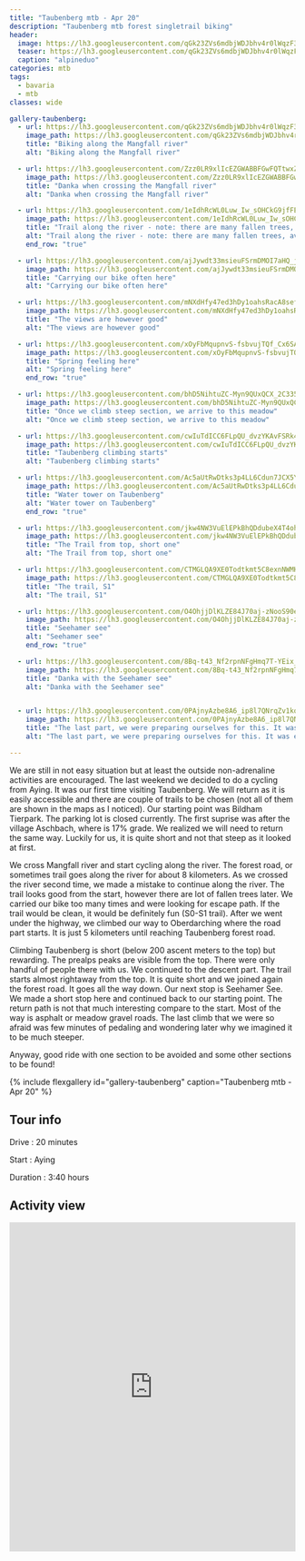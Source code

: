 ```yaml
---
title: "Taubenberg mtb - Apr 20"
description: "Taubenberg mtb forest singletrail biking"
header:
  image: https://lh3.googleusercontent.com/qGk23ZVs6mdbjWDJbhv4r0lWqzF33D3DbO2nvz6OKZQWd9uletGhAxXStUTk-QBkzwtwgEHcY_agpHVN6eH4tGZa-WjTaLd-IQNokrT4KrgqmVBpG0KrLvWfjQnFdOnBvozMjixlWmM3AZnxt0VsqP72AW-CtIYjBOqJ_P5xq3R4GWmj9xZDgpk50oHA2rVifHdxs5vBT8ayMCZJxzsrmK5HIwb7EBaPZvBYKdmqM__qReX1XAQ5G-Z3ZcxHWS8AC_NZDpq_-IW90cbTIxK1ml6X0ba5BX7jOTM7HeCPGxNLGSvGaDyJzLsqLkFQzC0QgcHPH38r8ZQCQ_emHC0eDT7qM_HZP4MZmRYTJdMlvVVZkQ-Pq0JrewQy7ZhAVMSapEO6LTI7lmltA9CHwvIteQHTiSUxz9GXmPn-lzgN0DWsEUGxwRBnuwB7YGjQmsbMK71zHcO2Tay9xbr7vQtZXdD8RnLFa5-qeqMDP2LINnhy2kEr2l0AdU3OxCTMSszo8M2hI4ags29E5zABKPunozX3EMntuX19wepL477MvZ_68uES4mRfVtyk_FHbqXqobX8d0A0R3-kF9ZMKh80yBPU_TUJAkqeRXDt-5507uoqMUp-vk9xQICnvBCWocrO2-x1dpOUZSQkelMZKpb4kD2Mddeo6KiSE1CSBN2_f6US2U8YKN5F5PzBIyJKO1Ws=w1756-h1316-no
  teaser: https://lh3.googleusercontent.com/qGk23ZVs6mdbjWDJbhv4r0lWqzF33D3DbO2nvz6OKZQWd9uletGhAxXStUTk-QBkzwtwgEHcY_agpHVN6eH4tGZa-WjTaLd-IQNokrT4KrgqmVBpG0KrLvWfjQnFdOnBvozMjixlWmM3AZnxt0VsqP72AW-CtIYjBOqJ_P5xq3R4GWmj9xZDgpk50oHA2rVifHdxs5vBT8ayMCZJxzsrmK5HIwb7EBaPZvBYKdmqM__qReX1XAQ5G-Z3ZcxHWS8AC_NZDpq_-IW90cbTIxK1ml6X0ba5BX7jOTM7HeCPGxNLGSvGaDyJzLsqLkFQzC0QgcHPH38r8ZQCQ_emHC0eDT7qM_HZP4MZmRYTJdMlvVVZkQ-Pq0JrewQy7ZhAVMSapEO6LTI7lmltA9CHwvIteQHTiSUxz9GXmPn-lzgN0DWsEUGxwRBnuwB7YGjQmsbMK71zHcO2Tay9xbr7vQtZXdD8RnLFa5-qeqMDP2LINnhy2kEr2l0AdU3OxCTMSszo8M2hI4ags29E5zABKPunozX3EMntuX19wepL477MvZ_68uES4mRfVtyk_FHbqXqobX8d0A0R3-kF9ZMKh80yBPU_TUJAkqeRXDt-5507uoqMUp-vk9xQICnvBCWocrO2-x1dpOUZSQkelMZKpb4kD2Mddeo6KiSE1CSBN2_f6US2U8YKN5F5PzBIyJKO1Ws=w800-h300-no
  caption: "alpineduo"
categories: mtb
tags:
  - bavaria
  - mtb
classes: wide

gallery-taubenberg:
  - url: https://lh3.googleusercontent.com/qGk23ZVs6mdbjWDJbhv4r0lWqzF33D3DbO2nvz6OKZQWd9uletGhAxXStUTk-QBkzwtwgEHcY_agpHVN6eH4tGZa-WjTaLd-IQNokrT4KrgqmVBpG0KrLvWfjQnFdOnBvozMjixlWmM3AZnxt0VsqP72AW-CtIYjBOqJ_P5xq3R4GWmj9xZDgpk50oHA2rVifHdxs5vBT8ayMCZJxzsrmK5HIwb7EBaPZvBYKdmqM__qReX1XAQ5G-Z3ZcxHWS8AC_NZDpq_-IW90cbTIxK1ml6X0ba5BX7jOTM7HeCPGxNLGSvGaDyJzLsqLkFQzC0QgcHPH38r8ZQCQ_emHC0eDT7qM_HZP4MZmRYTJdMlvVVZkQ-Pq0JrewQy7ZhAVMSapEO6LTI7lmltA9CHwvIteQHTiSUxz9GXmPn-lzgN0DWsEUGxwRBnuwB7YGjQmsbMK71zHcO2Tay9xbr7vQtZXdD8RnLFa5-qeqMDP2LINnhy2kEr2l0AdU3OxCTMSszo8M2hI4ags29E5zABKPunozX3EMntuX19wepL477MvZ_68uES4mRfVtyk_FHbqXqobX8d0A0R3-kF9ZMKh80yBPU_TUJAkqeRXDt-5507uoqMUp-vk9xQICnvBCWocrO2-x1dpOUZSQkelMZKpb4kD2Mddeo6KiSE1CSBN2_f6US2U8YKN5F5PzBIyJKO1Ws=w1756-h1316-no
    image_path: https://lh3.googleusercontent.com/qGk23ZVs6mdbjWDJbhv4r0lWqzF33D3DbO2nvz6OKZQWd9uletGhAxXStUTk-QBkzwtwgEHcY_agpHVN6eH4tGZa-WjTaLd-IQNokrT4KrgqmVBpG0KrLvWfjQnFdOnBvozMjixlWmM3AZnxt0VsqP72AW-CtIYjBOqJ_P5xq3R4GWmj9xZDgpk50oHA2rVifHdxs5vBT8ayMCZJxzsrmK5HIwb7EBaPZvBYKdmqM__qReX1XAQ5G-Z3ZcxHWS8AC_NZDpq_-IW90cbTIxK1ml6X0ba5BX7jOTM7HeCPGxNLGSvGaDyJzLsqLkFQzC0QgcHPH38r8ZQCQ_emHC0eDT7qM_HZP4MZmRYTJdMlvVVZkQ-Pq0JrewQy7ZhAVMSapEO6LTI7lmltA9CHwvIteQHTiSUxz9GXmPn-lzgN0DWsEUGxwRBnuwB7YGjQmsbMK71zHcO2Tay9xbr7vQtZXdD8RnLFa5-qeqMDP2LINnhy2kEr2l0AdU3OxCTMSszo8M2hI4ags29E5zABKPunozX3EMntuX19wepL477MvZ_68uES4mRfVtyk_FHbqXqobX8d0A0R3-kF9ZMKh80yBPU_TUJAkqeRXDt-5507uoqMUp-vk9xQICnvBCWocrO2-x1dpOUZSQkelMZKpb4kD2Mddeo6KiSE1CSBN2_f6US2U8YKN5F5PzBIyJKO1Ws=w400-h300-no
    title: "Biking along the Mangfall river"
    alt: "Biking along the Mangfall river"

  - url: https://lh3.googleusercontent.com/Zzz0LR9xlIcEZGWABBFGwFQTtwxZT6wwLNkmiybxLH5QdrXGXtivzWundQRlxS7yDknVZV1xn20XqcURlEDAFqV9sZmdatwueDsOxlftcKj95-LeZFtJu0VHo4CtbZs2ExvnmAH7PMVMF5KH7zze7uBxaLCjAqL1vD3iIEhOjW8lz9uJROyOn6jOvppVZCHELe67EuavbKY1Zel2vyP56oyj244pL2Zh2zpidCCwH5IDstPgeW--Q071fnR6yXsb0v3qaDS5z-ol8jVN-ZA04F30cn-R3I3T7XiHiDGYYVgyxJpA96PyGpCOctIwKcws3rEUeBmx6rKrUyMplKtpjiOc1X9TBmBjEU6zH0Ap36WXdhu914LFZ6qdVX5vKi80SahLgVmDlexP2hgcmpcEvJdw59Eb84mday7DohtOyZNMhmL2bOiUEP1RdGnFODcBSM7mSc2K3N4o03HDinlGaaLmmxi_lgi8-Ilaa4vDK4NnkgtrnPAberAwlpWedKPocB_dpm5YxTK1OdXmLjjkqJ1o9RAmmOsvssfnEYdaj8rCOT1hNShaQLgrcDAnKE_Mg71kN8hcH_btJpurwRcAa6MjXbts_rWMqDfB2oRyO51r6LLjWSsGWAzJvz0He5a1FWdm4k3XUzo32-BGG2UmjqJVgHavypAk0f51NwL1iBo4wDSy3_b_KLTqymoHFRm_Kq885Rokc6DrFm0cauotZKO9TAGjK5Atd_tuAgtNQivjZCHiCqB6OHFV=w988-h1316-no
    image_path: https://lh3.googleusercontent.com/Zzz0LR9xlIcEZGWABBFGwFQTtwxZT6wwLNkmiybxLH5QdrXGXtivzWundQRlxS7yDknVZV1xn20XqcURlEDAFqV9sZmdatwueDsOxlftcKj95-LeZFtJu0VHo4CtbZs2ExvnmAH7PMVMF5KH7zze7uBxaLCjAqL1vD3iIEhOjW8lz9uJROyOn6jOvppVZCHELe67EuavbKY1Zel2vyP56oyj244pL2Zh2zpidCCwH5IDstPgeW--Q071fnR6yXsb0v3qaDS5z-ol8jVN-ZA04F30cn-R3I3T7XiHiDGYYVgyxJpA96PyGpCOctIwKcws3rEUeBmx6rKrUyMplKtpjiOc1X9TBmBjEU6zH0Ap36WXdhu914LFZ6qdVX5vKi80SahLgVmDlexP2hgcmpcEvJdw59Eb84mday7DohtOyZNMhmL2bOiUEP1RdGnFODcBSM7mSc2K3N4o03HDinlGaaLmmxi_lgi8-Ilaa4vDK4NnkgtrnPAberAwlpWedKPocB_dpm5YxTK1OdXmLjjkqJ1o9RAmmOsvssfnEYdaj8rCOT1hNShaQLgrcDAnKE_Mg71kN8hcH_btJpurwRcAa6MjXbts_rWMqDfB2oRyO51r6LLjWSsGWAzJvz0He5a1FWdm4k3XUzo32-BGG2UmjqJVgHavypAk0f51NwL1iBo4wDSy3_b_KLTqymoHFRm_Kq885Rokc6DrFm0cauotZKO9TAGjK5Atd_tuAgtNQivjZCHiCqB6OHFV=w300-h400-no
    title: "Danka when crossing the Mangfall river"
    alt: "Danka when crossing the Mangfall river"

  - url: https://lh3.googleusercontent.com/1eIdhRcWL0Luw_Iw_sOHCkG9jfFEIPCj_4uvufWS2OS79LtHDBJH7ppFRwqwcv6zV2U8il2qhY-LvzH4q1wyxWuoH5kLCznpSUWm3UCy20Nqlub9iq7qWl1to5Tx36ySge7xIjQahRZSEs-ewgwQr7iFNMopP21EpzK_DKZ3ql57ZpAbjRQm7vIYZ0nbFC36D_EJT7u-giaVdImpJUEuoeFXLw96Rd5IMabKwIF4O92pWwN9Tcm0VA6KsJPATUO3puTauCf5rCEgALTsFRo8nkWNWr6WFacsETx3vLfPKxrlOhvUxr30DX7zWC6lC6Nqm92bPkMXNyoYRcuB5ilt03_P6APoKf04M4yvJXur2kXdL31ocDazafC2tD1DPji6t3aQwTn_W6louUC6cZcnOKWuy8T5nuTVZwVOqiaf5tYdlT8oHhrlSMSMivaLJnaJ3aMczuEb0y7_mZFt29hbmqAqRlRe8hwR_s7V0FM6Y9TjlXUmtlsqzc_JphUJHwjW0zczhBzDzMZKLblbh7ZrOBYSIrwdNFFeV3SnFfQckTfC0LOOrJUVYf0iJ8xiOIqGr4as84k8hQk7dfdFqV_HluuPMe5phAB_I3YpEqTo8dzMZZPLj42kTjn_egbsNxINz2Hs6W7jDvuqpkSSruufl3C4ZLxgsOuFSBN-Rt8N7OJLg0p0kectUq9S1r6tOAskh-KyJrJfEr29EeOT_GKolLLKalYKQBCevoiTIkty-R8B4pJHyq4pbpSZ=w988-h1316-no
    image_path: https://lh3.googleusercontent.com/1eIdhRcWL0Luw_Iw_sOHCkG9jfFEIPCj_4uvufWS2OS79LtHDBJH7ppFRwqwcv6zV2U8il2qhY-LvzH4q1wyxWuoH5kLCznpSUWm3UCy20Nqlub9iq7qWl1to5Tx36ySge7xIjQahRZSEs-ewgwQr7iFNMopP21EpzK_DKZ3ql57ZpAbjRQm7vIYZ0nbFC36D_EJT7u-giaVdImpJUEuoeFXLw96Rd5IMabKwIF4O92pWwN9Tcm0VA6KsJPATUO3puTauCf5rCEgALTsFRo8nkWNWr6WFacsETx3vLfPKxrlOhvUxr30DX7zWC6lC6Nqm92bPkMXNyoYRcuB5ilt03_P6APoKf04M4yvJXur2kXdL31ocDazafC2tD1DPji6t3aQwTn_W6louUC6cZcnOKWuy8T5nuTVZwVOqiaf5tYdlT8oHhrlSMSMivaLJnaJ3aMczuEb0y7_mZFt29hbmqAqRlRe8hwR_s7V0FM6Y9TjlXUmtlsqzc_JphUJHwjW0zczhBzDzMZKLblbh7ZrOBYSIrwdNFFeV3SnFfQckTfC0LOOrJUVYf0iJ8xiOIqGr4as84k8hQk7dfdFqV_HluuPMe5phAB_I3YpEqTo8dzMZZPLj42kTjn_egbsNxINz2Hs6W7jDvuqpkSSruufl3C4ZLxgsOuFSBN-Rt8N7OJLg0p0kectUq9S1r6tOAskh-KyJrJfEr29EeOT_GKolLLKalYKQBCevoiTIkty-R8B4pJHyq4pbpSZ=w300-h400-no
    title: "Trail along the river - note: there are many fallen trees, avoid this one"
    alt: "Trail along the river - note: there are many fallen trees, avoid this one"
    end_row: "true"

  - url: https://lh3.googleusercontent.com/ajJywdt33msieuFSrmDMOI7aHQ_jY6jEkN3YPT26IQuQFefn3R3qzklmbx0v_jb6JqZPTimpHkbEC5AVdG7kMAsMNBUytOvSOP4HedUjPEwFI0GH7PxcpK1fI1aCyjCdGo0-pZHZGPIc9vuvUn5lbBw6YDeLGNBDzk9-rqjDCPL0qH1mxXsJ7ql00LydO_qXn_GHZJ-z5YE_DW3c6uqSLRK1dNYU4CnN7JZzL-Tr-YmK3_B9MbG5oOrQaKdNTsvnDRpNnkKdgppp3uAgZCb7sOBYfDJz_a2_dRb3jSR23_0DrnKi2yHnR3VIbaSqKlrW7NoRguv2k_Jupfs8n_iegsFWEpAjHuZ96tNuTooWCk96YEm2wjCEQnPl0mTLTDNWyMzATAGO--Jtk6EaynpH--hfpX-HvgQ58ASBvjgbljOtCQmFWwUqCGPeeaiI0T1LQRb5tgIib-Oknpz7cNViT_ADzps3h5YpsQuKwu4M0DXDiHGElT0APygB3W9buHG8LzP-V55D8o_uXOc7L44P-XUsmXTD4jBdZGS990gxoN3564JbCRXTJ89tPf6yzUxl2kZn7X18L2Xx7cB-4VGOdmTlBGV1ZCvBG4VznTOwjsW68NgUDaDr1bZFFfS9xsi4Hu4BG68zaRYRZ5TPhpmVVPZX0D7Bym7CaeRWvDEx1fVq9TIvWqPuXYIxLWkocLBcWkg8JJoWRzPcjJ5AecBTfnzDcTmy_ih7nUkj-RSn9SGPLbWn6kpl8OYg=w988-h1316-no
    image_path: https://lh3.googleusercontent.com/ajJywdt33msieuFSrmDMOI7aHQ_jY6jEkN3YPT26IQuQFefn3R3qzklmbx0v_jb6JqZPTimpHkbEC5AVdG7kMAsMNBUytOvSOP4HedUjPEwFI0GH7PxcpK1fI1aCyjCdGo0-pZHZGPIc9vuvUn5lbBw6YDeLGNBDzk9-rqjDCPL0qH1mxXsJ7ql00LydO_qXn_GHZJ-z5YE_DW3c6uqSLRK1dNYU4CnN7JZzL-Tr-YmK3_B9MbG5oOrQaKdNTsvnDRpNnkKdgppp3uAgZCb7sOBYfDJz_a2_dRb3jSR23_0DrnKi2yHnR3VIbaSqKlrW7NoRguv2k_Jupfs8n_iegsFWEpAjHuZ96tNuTooWCk96YEm2wjCEQnPl0mTLTDNWyMzATAGO--Jtk6EaynpH--hfpX-HvgQ58ASBvjgbljOtCQmFWwUqCGPeeaiI0T1LQRb5tgIib-Oknpz7cNViT_ADzps3h5YpsQuKwu4M0DXDiHGElT0APygB3W9buHG8LzP-V55D8o_uXOc7L44P-XUsmXTD4jBdZGS990gxoN3564JbCRXTJ89tPf6yzUxl2kZn7X18L2Xx7cB-4VGOdmTlBGV1ZCvBG4VznTOwjsW68NgUDaDr1bZFFfS9xsi4Hu4BG68zaRYRZ5TPhpmVVPZX0D7Bym7CaeRWvDEx1fVq9TIvWqPuXYIxLWkocLBcWkg8JJoWRzPcjJ5AecBTfnzDcTmy_ih7nUkj-RSn9SGPLbWn6kpl8OYg=w300-h400-no
    title: "Carrying our bike often here"
    alt: "Carrying our bike often here"

  - url: https://lh3.googleusercontent.com/mNXdHfy47ed3hDy1oahsRacA8seff7ultZD6-gzn6DuJ2QQO3rY8gzVvrplWMdDjiOJi4Kmftr5P4YUmdXJTTgyd4NuBemfJCgqkNV6FKaFDNdG9BL3kxie-skyi1Gvh66uJLZD4hxA_1EMZAZCq27hB8yJqM9cN10y2RUd7HhMk7I7UUk2iKDrf1v-RQiPkSe0bjr_1yKvtzzkEjNuGv8q3CIPb-vWNACOJfyWfFmxYnE0CV4XkRLLei0_y_3Pg3oOe06aeAIgReRfZnLZz-W8dJ4_7V6Jy66FU5y3fmY4GtOmHd-wNXEVUTp4whQv2eV8ca4O8GZSacAR2-vjAyWfpUZXmyfMVywxjIbzLawKGSKQFmWgxSz4SafOQsHYv9CAAajlVDju-JNO8PjkSnj9wkspl1Js6oJGYf58sr9Y6PlHV5yuXaWw2x5Yx-McIWw7nuKtXwRlg-IePYLZcm3B3HTot2rSdTWPsv9CfoTABbM7RwEBO2Czlpz86hBKysnnHjplbrAo-0BtzLBvdfYvofHUyBtwDLLBBWPfi0hLVEGoiaPHsy9NZVr1CPoepUnEVPGba_UkN0pCrR0Ns04rCkycNpg4cbP25-qFlp50hcDpyCBHzNVbuYAR7ESc-cQ9er4o81P2D5YJCakJT1c-w_GG8gfgyNQ71Ep4paJvnCu6RNtdQlLFgsQVyA1Rr6YQrk1vDXDoqQ7IPJ4v8wUehPBkaiquSeC8e8dNacDzSUxsTvGWU40eF=w988-h1316-no
    image_path: https://lh3.googleusercontent.com/mNXdHfy47ed3hDy1oahsRacA8seff7ultZD6-gzn6DuJ2QQO3rY8gzVvrplWMdDjiOJi4Kmftr5P4YUmdXJTTgyd4NuBemfJCgqkNV6FKaFDNdG9BL3kxie-skyi1Gvh66uJLZD4hxA_1EMZAZCq27hB8yJqM9cN10y2RUd7HhMk7I7UUk2iKDrf1v-RQiPkSe0bjr_1yKvtzzkEjNuGv8q3CIPb-vWNACOJfyWfFmxYnE0CV4XkRLLei0_y_3Pg3oOe06aeAIgReRfZnLZz-W8dJ4_7V6Jy66FU5y3fmY4GtOmHd-wNXEVUTp4whQv2eV8ca4O8GZSacAR2-vjAyWfpUZXmyfMVywxjIbzLawKGSKQFmWgxSz4SafOQsHYv9CAAajlVDju-JNO8PjkSnj9wkspl1Js6oJGYf58sr9Y6PlHV5yuXaWw2x5Yx-McIWw7nuKtXwRlg-IePYLZcm3B3HTot2rSdTWPsv9CfoTABbM7RwEBO2Czlpz86hBKysnnHjplbrAo-0BtzLBvdfYvofHUyBtwDLLBBWPfi0hLVEGoiaPHsy9NZVr1CPoepUnEVPGba_UkN0pCrR0Ns04rCkycNpg4cbP25-qFlp50hcDpyCBHzNVbuYAR7ESc-cQ9er4o81P2D5YJCakJT1c-w_GG8gfgyNQ71Ep4paJvnCu6RNtdQlLFgsQVyA1Rr6YQrk1vDXDoqQ7IPJ4v8wUehPBkaiquSeC8e8dNacDzSUxsTvGWU40eF=w300-h400-no
    title: "The views are however good"
    alt: "The views are however good"

  - url: https://lh3.googleusercontent.com/xOyFbMqupnvS-fsbvujTQf_Cx6SASRh9JrADl2l8smyTkUM09AelDWns64sYTsLZ0zkJhoOF49VBUqY6QKisVOPPyzfTTstQZSb70I7szfwWqobnqu8IkERIuk4I4qamud34GV9zhf5ZJFXNnD1Z-i0E0R4fGByNDMTOA-vDInq1Xty5c1IEGH1zr4-mcd6PUKjAIjBn1UQoWrIs6lzZqdV7qdTtTo7xVCWvo1As9UwC55ZuVMpPYWeYQ7zTvW8nV3z9Zy84U-RHXg5wR3BqpEhB51j8kaCU_R29TI58OAK-SAIXAUVv4IwSEJFGgB7eVkPJ5uA8mOaSlGTkcjMuddCZPFvCqA60cDkh5wkvLLlyO2YcdV6FSSNnWQ5ri49WxMaf1mMbYuDef0Hk2A_CY6_Lq09fly4qhQUCiecnVgWDrjcwjCe7L-SnDcBn3gs0q0t0K3DTGvWfZWkeFZObSvNcjsguB5XPSn1xRWvy7UH3fNFLH8Mnz8xocJeKgh6H8kqMPwaAQgkO583W_DHswIsrPThn5kre2jFWMoOMjr8bVtvTa2qidzOTtQBLA0rxYpeKG5J78R0dk2DB4upj57pPk98vgwfm4riuGgPxFMHU8UcdwDHp9RLmUaW-LGsKSWM57BtEjrV-iRL9OqWb7SK5CRkwzkd2oTxBByOpBlaBzRPa5hKAgFUlNOV7EbE-blDC2DMFs8ptnvtPYfcZZVw7xZT4VIl45PPt9BDi-kElp2uMfeyba6hf=w988-h1316-no
    image_path: https://lh3.googleusercontent.com/xOyFbMqupnvS-fsbvujTQf_Cx6SASRh9JrADl2l8smyTkUM09AelDWns64sYTsLZ0zkJhoOF49VBUqY6QKisVOPPyzfTTstQZSb70I7szfwWqobnqu8IkERIuk4I4qamud34GV9zhf5ZJFXNnD1Z-i0E0R4fGByNDMTOA-vDInq1Xty5c1IEGH1zr4-mcd6PUKjAIjBn1UQoWrIs6lzZqdV7qdTtTo7xVCWvo1As9UwC55ZuVMpPYWeYQ7zTvW8nV3z9Zy84U-RHXg5wR3BqpEhB51j8kaCU_R29TI58OAK-SAIXAUVv4IwSEJFGgB7eVkPJ5uA8mOaSlGTkcjMuddCZPFvCqA60cDkh5wkvLLlyO2YcdV6FSSNnWQ5ri49WxMaf1mMbYuDef0Hk2A_CY6_Lq09fly4qhQUCiecnVgWDrjcwjCe7L-SnDcBn3gs0q0t0K3DTGvWfZWkeFZObSvNcjsguB5XPSn1xRWvy7UH3fNFLH8Mnz8xocJeKgh6H8kqMPwaAQgkO583W_DHswIsrPThn5kre2jFWMoOMjr8bVtvTa2qidzOTtQBLA0rxYpeKG5J78R0dk2DB4upj57pPk98vgwfm4riuGgPxFMHU8UcdwDHp9RLmUaW-LGsKSWM57BtEjrV-iRL9OqWb7SK5CRkwzkd2oTxBByOpBlaBzRPa5hKAgFUlNOV7EbE-blDC2DMFs8ptnvtPYfcZZVw7xZT4VIl45PPt9BDi-kElp2uMfeyba6hf=w300-h400-no
    title: "Spring feeling here"
    alt: "Spring feeling here"
    end_row: "true"

  - url: https://lh3.googleusercontent.com/bhD5NihtuZC-Myn9QUxQCX_2C335k9JCgz080NNILiYrxQPBMpVIdZz22Rv6bJioyhndeuO6NKwY3z2opBeVy6BbFHAL9ZlKzEtSfZh9bC-aFdSj4yvEJ6WggQ1yJ95IOV4Bz7NxwvdESJHGi_-XBkWkorabQliuLt16m8LP0IoJrhKvfo1aa16lhA2QlC8R5CoOIRueMoBzqDUqSoSx0SlIRz-B_yLr-Q6-zrmunDo47abLPdPxYT_xz9yq6uiJgLaloWqoXS7Kt7uWp_tJat-RsKsVpCjyiE0v3y3jBxX1VMgpvEHAlj3VV3LJBw85b3-KXq_wQpFwXB4t0Pq_6aimJEEyQpfNu6hA3jMj7BRrll8bztSlUc9UD07dtyUbm7INTwpmxNT4R-rXk-6zEAlDUuRlh-KL8snrpyYSOejCC_rhYRaX_H6Q7zrP8Fo34mOrcxnXXe4Sd62GRbvHNvgz08Kq3hPcJ3j0jwQr19BTMWAeRVxznsMyGH4Za5x-jvkvhl4NmN0gF3QSJHZu6QwW_swvI14t757vIvfJfFS6ww7FKAoqgLok4hRAHP5lT49_hJu7INqYZtt9XLl-enekg9I8MBGCsorIbEUdhG2UiQQ0i3fbc81SuaDRx-YYScN3hKKErJBbbAIdJvS6yf3GbBb_IKx7YoAeZSan4UImcV68sDbGswuCiB66SH0euLm_9EQs9UCtfBxfB5YFyRW0Lk0BZ3XteqviGK0ymyQA2F9i9qOGoloC=w988-h1316-no
    image_path: https://lh3.googleusercontent.com/bhD5NihtuZC-Myn9QUxQCX_2C335k9JCgz080NNILiYrxQPBMpVIdZz22Rv6bJioyhndeuO6NKwY3z2opBeVy6BbFHAL9ZlKzEtSfZh9bC-aFdSj4yvEJ6WggQ1yJ95IOV4Bz7NxwvdESJHGi_-XBkWkorabQliuLt16m8LP0IoJrhKvfo1aa16lhA2QlC8R5CoOIRueMoBzqDUqSoSx0SlIRz-B_yLr-Q6-zrmunDo47abLPdPxYT_xz9yq6uiJgLaloWqoXS7Kt7uWp_tJat-RsKsVpCjyiE0v3y3jBxX1VMgpvEHAlj3VV3LJBw85b3-KXq_wQpFwXB4t0Pq_6aimJEEyQpfNu6hA3jMj7BRrll8bztSlUc9UD07dtyUbm7INTwpmxNT4R-rXk-6zEAlDUuRlh-KL8snrpyYSOejCC_rhYRaX_H6Q7zrP8Fo34mOrcxnXXe4Sd62GRbvHNvgz08Kq3hPcJ3j0jwQr19BTMWAeRVxznsMyGH4Za5x-jvkvhl4NmN0gF3QSJHZu6QwW_swvI14t757vIvfJfFS6ww7FKAoqgLok4hRAHP5lT49_hJu7INqYZtt9XLl-enekg9I8MBGCsorIbEUdhG2UiQQ0i3fbc81SuaDRx-YYScN3hKKErJBbbAIdJvS6yf3GbBb_IKx7YoAeZSan4UImcV68sDbGswuCiB66SH0euLm_9EQs9UCtfBxfB5YFyRW0Lk0BZ3XteqviGK0ymyQA2F9i9qOGoloC=w300-h400-no
    title: "Once we climb steep section, we arrive to this meadow"
    alt: "Once we climb steep section, we arrive to this meadow"

  - url: https://lh3.googleusercontent.com/cwIuTdICC6FLpQU_dvzYKAvFSRk4w_oqSFhvNtywHiCZ-f3kWLgGREL5jp7KBrk3mQFJnG0qKTkkaYDTpcFHxWAdIP11q0KYoy_WDvYi4SNLUouWXlGgL9KS8ju7JTK-LWsZzoggzvXYh-VxEzmKhbaPC_eOPaOmMTX89vYusJ8n-0OEUQ1AQGRzyS1lagTJ35SIZsd3daQFLv5EDe0-0wyuAiHYU_M4uTejOo_EyuJ-SU8Oqso6n1WLoojyVyPzdygnFnlklSfpXi7ojyswKm7QiQs4V60xXbn77gavDulVM1P-HgC-t9N9mu-vk3-hs0H9EFkWqwKgf7GzlXKyzi2ZF40PomRjktmEi5hXk0cZOoApBtHCRslzQhLqQnfgjRref4d0pQ5hcZrXa4ld1qKjz8iV0PCOIKuKaEtonEd8JUJabFRv4xEpoHKzI0Wr5EznUKMLh9Qa4oc7KvLbBoqLwJJFokiOiz3Lucig7A4ceHOZsOExNZKe0nM5o1U-nttrXoIs7yQZRC6z7aXl77nRsG49ER3ArCmB6PLBLn-oFfAfdSanT45g3OJVQnO-YaiBEq1c5SKPtZLAu9jQXVciaGEJMIZSv4StIbtMDZlrSMeS8YGs0SbJHhn8PBI7mWwyt8S2d9U1H8W8awTNWxiMJidv-hu3B8xz6bcMZC3ngwjvW0q3Q33E0aBeIr5P40mCEe2eUse8K_fgVp5UMfk7JgKaGtNEDFSIcbxTM93PRvfT06bzUPvP=w988-h1316-no
    image_path: https://lh3.googleusercontent.com/cwIuTdICC6FLpQU_dvzYKAvFSRk4w_oqSFhvNtywHiCZ-f3kWLgGREL5jp7KBrk3mQFJnG0qKTkkaYDTpcFHxWAdIP11q0KYoy_WDvYi4SNLUouWXlGgL9KS8ju7JTK-LWsZzoggzvXYh-VxEzmKhbaPC_eOPaOmMTX89vYusJ8n-0OEUQ1AQGRzyS1lagTJ35SIZsd3daQFLv5EDe0-0wyuAiHYU_M4uTejOo_EyuJ-SU8Oqso6n1WLoojyVyPzdygnFnlklSfpXi7ojyswKm7QiQs4V60xXbn77gavDulVM1P-HgC-t9N9mu-vk3-hs0H9EFkWqwKgf7GzlXKyzi2ZF40PomRjktmEi5hXk0cZOoApBtHCRslzQhLqQnfgjRref4d0pQ5hcZrXa4ld1qKjz8iV0PCOIKuKaEtonEd8JUJabFRv4xEpoHKzI0Wr5EznUKMLh9Qa4oc7KvLbBoqLwJJFokiOiz3Lucig7A4ceHOZsOExNZKe0nM5o1U-nttrXoIs7yQZRC6z7aXl77nRsG49ER3ArCmB6PLBLn-oFfAfdSanT45g3OJVQnO-YaiBEq1c5SKPtZLAu9jQXVciaGEJMIZSv4StIbtMDZlrSMeS8YGs0SbJHhn8PBI7mWwyt8S2d9U1H8W8awTNWxiMJidv-hu3B8xz6bcMZC3ngwjvW0q3Q33E0aBeIr5P40mCEe2eUse8K_fgVp5UMfk7JgKaGtNEDFSIcbxTM93PRvfT06bzUPvP=w300-h400-no
    title: "Taubenberg climbing starts"
    alt: "Taubenberg climbing starts"

  - url: https://lh3.googleusercontent.com/Ac5aUtRwDtks3p4LL6Cdun7JCX5Y1yCrXpEDqeUx-4_IKmHurT9GmmgHc6-jN9kSDYKjuS4SssByNZB4_8zxVYlc9eQf5JkKr9199IW2f_vUcuPI_k6L2oioKOmanuZHcvS5mEHjPNmSg-Y8PNlMj76vyN4dggmGUSQ_f62Y4pSHMO3-cYYarksjGIh4mCZ99Sf7MyYh0WHTO1aUyQ5SvJPL66XotMQiNcXvOsNnE6SaOqx9ezWtfMXmKwfr8FDIGjJM8UrJRqUuakTKf_tuyhqHxinZWAz0fxojLb_g4EYTU7N0yGVoHsipBfMoeS8Ghx-lV2L2mPV_E_mvNZyjgl7XFyMLiB2srI9P7N8NYprr6K-rQiVWH4NWtvI3eYfnJMel10G7j2sXMe89FlvrvQN4yi_ggOpyE7PiI31UlO9Qv2YQWx8xr_AKynmQtNJC_PpP3cbaO39gYM9a29xcK7k6Ss6aVQEcsegeBceLntRv-2EkgmysrJ5VD7h6K4Z8QADTsNy_QzEXu_CugYqsBY3fK1kHiA5k_T2ANA69ifeV2lOyyFdUUTUVFDLLw76FeT0gKBqX2WIODydFvgAx8PH0jehJ_-C7OBtguUPHJhOoS3p41ewmgwQZNLqx2YvV0PoplBfejMkUXCjMeByeOPxARRoUg0xK6EmbN-u_yuXc0kJL9-ufN0ryVoJP5Ofbff5JPlMF-l7sQGlRkb6cT29dKKuASrfDAdvXQUagy9snKVwFOthB6pEr=w988-h1316-no
    image_path: https://lh3.googleusercontent.com/Ac5aUtRwDtks3p4LL6Cdun7JCX5Y1yCrXpEDqeUx-4_IKmHurT9GmmgHc6-jN9kSDYKjuS4SssByNZB4_8zxVYlc9eQf5JkKr9199IW2f_vUcuPI_k6L2oioKOmanuZHcvS5mEHjPNmSg-Y8PNlMj76vyN4dggmGUSQ_f62Y4pSHMO3-cYYarksjGIh4mCZ99Sf7MyYh0WHTO1aUyQ5SvJPL66XotMQiNcXvOsNnE6SaOqx9ezWtfMXmKwfr8FDIGjJM8UrJRqUuakTKf_tuyhqHxinZWAz0fxojLb_g4EYTU7N0yGVoHsipBfMoeS8Ghx-lV2L2mPV_E_mvNZyjgl7XFyMLiB2srI9P7N8NYprr6K-rQiVWH4NWtvI3eYfnJMel10G7j2sXMe89FlvrvQN4yi_ggOpyE7PiI31UlO9Qv2YQWx8xr_AKynmQtNJC_PpP3cbaO39gYM9a29xcK7k6Ss6aVQEcsegeBceLntRv-2EkgmysrJ5VD7h6K4Z8QADTsNy_QzEXu_CugYqsBY3fK1kHiA5k_T2ANA69ifeV2lOyyFdUUTUVFDLLw76FeT0gKBqX2WIODydFvgAx8PH0jehJ_-C7OBtguUPHJhOoS3p41ewmgwQZNLqx2YvV0PoplBfejMkUXCjMeByeOPxARRoUg0xK6EmbN-u_yuXc0kJL9-ufN0ryVoJP5Ofbff5JPlMF-l7sQGlRkb6cT29dKKuASrfDAdvXQUagy9snKVwFOthB6pEr=w300-h400-no 
    title: "Water tower on Taubenberg"
    alt: "Water tower on Taubenberg"
    end_row: "true"

  - url: https://lh3.googleusercontent.com/jkw4NW3VuElEPkBhQDdubeX4T4ohokLrXKxMXHiuGAT-DRVvSMv3UV5v3w5C2O5Rpa9WbpMgTF8XK1oB3dEvVRZL23c53GjKPP0JyB44yUyrPHUXBKzZtxRL9vn7p2wjS8KeV04W_lHtSpYAcVtYBqkke8rvDhbpt9XmcW6cnQRe_S08rkeqBBCTjAf0nqvc5x1UcZBNUakhY0zY10e5RZLMgZ38glAZ_bgGSmRGo52R6xL1cO_r0Mi_9sguBnT8T9hwX-iUxfpY9kham2M8tmKQyn4IisvGpoSqgBYkyF0LT_OsUBQKuVmrl1OcyrdbC3BF8mnwB0WTMKGysqrgt7Oym4j99Pq9iYq27BCinIa-dHK8TJ-Ozh9poxu_Wu-4XrPIi5Itm3XVgspoRGqEBcefx96TNjyZSL63PluUz4CrtPQ7AoirRV7SdgPPOVfTT1ZwqmkpYDYmgXhqDrgq28kyQAaNZ-0XuqwfhuKrVRjftsScBuBjiBVLdBWYlr_5VWY5aanHLQWUqDAAY2e-lGGjzKB0SuRSgZbZbkmzsz_A1vuPoJ2EuIs7TxuvDvxvggWyX1Zcf1pTHBDLQO0YZcLpmDIv050NPMlUWx7Ai_ysZpFxzZO_1CVUmWmSuGnepFacLNaYo7a9Yess2KZdeV909MBKembigmJpw9GcSOufhGcwyDCGLfwFUuG_JaLGFQ3J_DGAlplm2wamKKq5umfLLaRxfLntunbqLfDahnayazwn-qKzh5m_=w988-h1316-no
    image_path: https://lh3.googleusercontent.com/jkw4NW3VuElEPkBhQDdubeX4T4ohokLrXKxMXHiuGAT-DRVvSMv3UV5v3w5C2O5Rpa9WbpMgTF8XK1oB3dEvVRZL23c53GjKPP0JyB44yUyrPHUXBKzZtxRL9vn7p2wjS8KeV04W_lHtSpYAcVtYBqkke8rvDhbpt9XmcW6cnQRe_S08rkeqBBCTjAf0nqvc5x1UcZBNUakhY0zY10e5RZLMgZ38glAZ_bgGSmRGo52R6xL1cO_r0Mi_9sguBnT8T9hwX-iUxfpY9kham2M8tmKQyn4IisvGpoSqgBYkyF0LT_OsUBQKuVmrl1OcyrdbC3BF8mnwB0WTMKGysqrgt7Oym4j99Pq9iYq27BCinIa-dHK8TJ-Ozh9poxu_Wu-4XrPIi5Itm3XVgspoRGqEBcefx96TNjyZSL63PluUz4CrtPQ7AoirRV7SdgPPOVfTT1ZwqmkpYDYmgXhqDrgq28kyQAaNZ-0XuqwfhuKrVRjftsScBuBjiBVLdBWYlr_5VWY5aanHLQWUqDAAY2e-lGGjzKB0SuRSgZbZbkmzsz_A1vuPoJ2EuIs7TxuvDvxvggWyX1Zcf1pTHBDLQO0YZcLpmDIv050NPMlUWx7Ai_ysZpFxzZO_1CVUmWmSuGnepFacLNaYo7a9Yess2KZdeV909MBKembigmJpw9GcSOufhGcwyDCGLfwFUuG_JaLGFQ3J_DGAlplm2wamKKq5umfLLaRxfLntunbqLfDahnayazwn-qKzh5m_=w300-h400-no
    title: "The Trail from top, short one"
    alt: "The Trail from top, short one"

  - url: https://lh3.googleusercontent.com/CTMGLQA9XE0Todtkmt5C8exnNWMHYu5mb7R4ctbV9HHHHV6EcSqMxqOcYJEi4lkhsCFas_z-5PIGovqbFw5-ENndVflmYzuAzXaju2EXsrOp_6nTdgSB4ftet4Qpo5K2Vb5S6a897S2Z4k1hkUDkktAMtIlJBQGdoF-GsZ84QxE6BmDfOU_PQMZIzcZG1H5l2CGvFKEw0qWaJt6H_MlUMkxNyUOAr2NKBWudwUdNHTxrlkV6SzaC1nKJtdWIhGC2hcJFK-q80Qiw0fRGP8h7u4mcSz2zDpKCycNC9VrLLlu_DNWx-qR5KHlWsauGY_yovl7a-3qaF6jTGY8Dc9xmSMd_x-KLuE5YDIP2yaTZZ5aqZmoyKOWjzJshd0nBtNfZCSDqQW-WkLdOFNdEFmvdMBwvZKQO1zKeDlC3OR5JrXyGYqzccvkJVqUGDCdng84yUpj4Et9ozMkuGZdlCat75zpxMtGFycLMB4p3MP5Yfs2dpqPgz0v5zNqH_Ttsk60OSg5BUu8r_vmqano1cxHPvhMGcrAb5C41mJ0Ts4vEyp3XjCbjWIQKLj1PgmYro_gSWFwrjiYHdpKQGGKmhD_l1nzr0drB9-LOkRPBD-bDyc-44D9Vg4uRxL_K0gOLolZYXrWZalBdrg7xBNG8uqEKT4kN43PmrU-SjXNThz5I2RBnVL9aZfSgCp6JRuKxRyj7E8DlfWaA7q_ueezHMcYRKWmH4cX9UgBu5Tyn2llrLCY5i5AIW5VWoMeM=w988-h1316-no
    image_path: https://lh3.googleusercontent.com/CTMGLQA9XE0Todtkmt5C8exnNWMHYu5mb7R4ctbV9HHHHV6EcSqMxqOcYJEi4lkhsCFas_z-5PIGovqbFw5-ENndVflmYzuAzXaju2EXsrOp_6nTdgSB4ftet4Qpo5K2Vb5S6a897S2Z4k1hkUDkktAMtIlJBQGdoF-GsZ84QxE6BmDfOU_PQMZIzcZG1H5l2CGvFKEw0qWaJt6H_MlUMkxNyUOAr2NKBWudwUdNHTxrlkV6SzaC1nKJtdWIhGC2hcJFK-q80Qiw0fRGP8h7u4mcSz2zDpKCycNC9VrLLlu_DNWx-qR5KHlWsauGY_yovl7a-3qaF6jTGY8Dc9xmSMd_x-KLuE5YDIP2yaTZZ5aqZmoyKOWjzJshd0nBtNfZCSDqQW-WkLdOFNdEFmvdMBwvZKQO1zKeDlC3OR5JrXyGYqzccvkJVqUGDCdng84yUpj4Et9ozMkuGZdlCat75zpxMtGFycLMB4p3MP5Yfs2dpqPgz0v5zNqH_Ttsk60OSg5BUu8r_vmqano1cxHPvhMGcrAb5C41mJ0Ts4vEyp3XjCbjWIQKLj1PgmYro_gSWFwrjiYHdpKQGGKmhD_l1nzr0drB9-LOkRPBD-bDyc-44D9Vg4uRxL_K0gOLolZYXrWZalBdrg7xBNG8uqEKT4kN43PmrU-SjXNThz5I2RBnVL9aZfSgCp6JRuKxRyj7E8DlfWaA7q_ueezHMcYRKWmH4cX9UgBu5Tyn2llrLCY5i5AIW5VWoMeM=w300-h400-no
    title: "The trail, S1"
    alt: "The trail, S1"

  - url: https://lh3.googleusercontent.com/O4OhjjDlKLZE84J70aj-zNooS90e4Rtl6hrQSC83ihxQbm8Ea0MRQigLRRM7LyZfxvnl5mMvU4F01kNo1j8otGoChMKdpgsJ9JQc5cJ7stPxesfycEeVNETpsgtpP_fcpwlGXc_AoMLU9RZ9G_lOasH3Zgx1nf984faWSbC5xLQjgYWOLc63dKtSoMJjslyzXa72x9pG2v9g6vPHPc1O2iKJt-o_FQwbYIJCkz2tCPwfUxW6CcXVskXZEenwi7VEwxTig8cAYaTZOtMJm-QfMxWw-TlrM21mbZsSmaiFbqmkHXWCQm9ms-xSw_HBmywhG41YQz-D4hEPTeYXuosK72Z4coWej2_8BsY8QVjPijXPCMavsOkEdpCq6UGRWVmhdbq6xgDC_9iqxLnIpaIpNx2E5rz4rVeMV90reg1eBozoAzBwsGfFMKkn_v4sXSa2OUggs8VyUR3OoHBC3sjgxoVuUDDm7nEvRwwtWiZyQWZMF0mAb-oFJRRCKRvhADV1LB6gLo4G0dpBJlEAvcYvXIK202W2691XM1aKS_6c2Wff1LbapvXlyObvQgUKMWxoVwyY6zgZbc-BBtQAoJAIWORKAMzzpL5PImlKagq4hS8oVIf2snpucBeFibOTE9UVDo8zVfgcZ0-bYhe-2Trdkl5XFDOhaTbnDM6UljUbOpQ6x18a21-HG-lhrjxqmgJuV1KuAqOoXzEaOj4DtlAgZLpHK9cDB_J6C4vnG3k213bS5FkTru7AAMOV=w1756-h1316-no
    image_path: https://lh3.googleusercontent.com/O4OhjjDlKLZE84J70aj-zNooS90e4Rtl6hrQSC83ihxQbm8Ea0MRQigLRRM7LyZfxvnl5mMvU4F01kNo1j8otGoChMKdpgsJ9JQc5cJ7stPxesfycEeVNETpsgtpP_fcpwlGXc_AoMLU9RZ9G_lOasH3Zgx1nf984faWSbC5xLQjgYWOLc63dKtSoMJjslyzXa72x9pG2v9g6vPHPc1O2iKJt-o_FQwbYIJCkz2tCPwfUxW6CcXVskXZEenwi7VEwxTig8cAYaTZOtMJm-QfMxWw-TlrM21mbZsSmaiFbqmkHXWCQm9ms-xSw_HBmywhG41YQz-D4hEPTeYXuosK72Z4coWej2_8BsY8QVjPijXPCMavsOkEdpCq6UGRWVmhdbq6xgDC_9iqxLnIpaIpNx2E5rz4rVeMV90reg1eBozoAzBwsGfFMKkn_v4sXSa2OUggs8VyUR3OoHBC3sjgxoVuUDDm7nEvRwwtWiZyQWZMF0mAb-oFJRRCKRvhADV1LB6gLo4G0dpBJlEAvcYvXIK202W2691XM1aKS_6c2Wff1LbapvXlyObvQgUKMWxoVwyY6zgZbc-BBtQAoJAIWORKAMzzpL5PImlKagq4hS8oVIf2snpucBeFibOTE9UVDo8zVfgcZ0-bYhe-2Trdkl5XFDOhaTbnDM6UljUbOpQ6x18a21-HG-lhrjxqmgJuV1KuAqOoXzEaOj4DtlAgZLpHK9cDB_J6C4vnG3k213bS5FkTru7AAMOV=w400-h300-no
    title: "Seehamer see"
    alt: "Seehamer see"
    end_row: "true"

  - url: https://lh3.googleusercontent.com/8Bq-t43_Nf2rpnNFgHmq7T-YEix_byvWTBEwqal3E0JoON7txFDfF5k0Jdopvgo8c_e0OnZ79-SJxO87LhNyEOvONkuu6u8N6CJXCiY6nTQrq2sitsqy7e9MwwvDVpmLQHWDWnKlEZ6YEuHFoA_1hCB0gwSoqYFCQxRBcHAVNfZ5Uk0cgtPiHNkuakZ-loEEPncqGAj0w7mwSGYXrAVts-Df_1RXNajOED65Nuy7toabip9DkVn_6BK-9_22809996sAOdCNbZMFHJbvK5o5rIEiK28Jldzfyg3dzZijhZIGdXHkPePkPZ-fMRy0YH1VrRA9pR-q-a19he702YccAsQ2oKB4fgrbWikVtlpdu1jwOITEGgNWfbrPihP_hlaLnwQEshUfzdoAFGoMCVzfovN0itE4iGXx2ETiZ5ob6PAkbOvuxLa_hf21BauVQdAgQPFPcdU8No8xRbDdgO2jWBlKkMu_EpbhK3F1AjX3fRxJSO4qKgcMRv7o8-6ZOStrpk6A4npFKRiM7ku13BU4OLNwm_tPi_K91yy4b4oD0sS9wNziNgekYZxdkneYtYypu3byk8Z7EtrEKce_jSfZFwEcuhBkAzzDHeXAhl7PIQM-_yI7QyVj_RPZx4JvCyQ1cklNbqbNVdUK98g20goxwlc3ekqldu4W6lqLegiKzIcmkPHbBUI9C3H8rRwrtx6SX7sjcA9i2DiaBbqkQufU28ZzF2FuKBTOcyvhN1vSR1mESqkQIg-SlJyM=w988-h1316-no
    image_path: https://lh3.googleusercontent.com/8Bq-t43_Nf2rpnNFgHmq7T-YEix_byvWTBEwqal3E0JoON7txFDfF5k0Jdopvgo8c_e0OnZ79-SJxO87LhNyEOvONkuu6u8N6CJXCiY6nTQrq2sitsqy7e9MwwvDVpmLQHWDWnKlEZ6YEuHFoA_1hCB0gwSoqYFCQxRBcHAVNfZ5Uk0cgtPiHNkuakZ-loEEPncqGAj0w7mwSGYXrAVts-Df_1RXNajOED65Nuy7toabip9DkVn_6BK-9_22809996sAOdCNbZMFHJbvK5o5rIEiK28Jldzfyg3dzZijhZIGdXHkPePkPZ-fMRy0YH1VrRA9pR-q-a19he702YccAsQ2oKB4fgrbWikVtlpdu1jwOITEGgNWfbrPihP_hlaLnwQEshUfzdoAFGoMCVzfovN0itE4iGXx2ETiZ5ob6PAkbOvuxLa_hf21BauVQdAgQPFPcdU8No8xRbDdgO2jWBlKkMu_EpbhK3F1AjX3fRxJSO4qKgcMRv7o8-6ZOStrpk6A4npFKRiM7ku13BU4OLNwm_tPi_K91yy4b4oD0sS9wNziNgekYZxdkneYtYypu3byk8Z7EtrEKce_jSfZFwEcuhBkAzzDHeXAhl7PIQM-_yI7QyVj_RPZx4JvCyQ1cklNbqbNVdUK98g20goxwlc3ekqldu4W6lqLegiKzIcmkPHbBUI9C3H8rRwrtx6SX7sjcA9i2DiaBbqkQufU28ZzF2FuKBTOcyvhN1vSR1mESqkQIg-SlJyM=w300-h400-no
    title: "Danka with the Seehamer see"
    alt: "Danka with the Seehamer see"


  - url: https://lh3.googleusercontent.com/0PAjnyAzbe8A6_ip8l7QNrqZv1kqVh_eilJao-gnKHJP2wlb-Ui_vP0A5WswplaX0PF84wfaHyyFmtY1LQFwS7wILrQOeCIpCraIQrBZFx1di3m-J1KxGMaB-gpm1H8HT97jmHKSB4PnZytrOitUH82vqOvlZoNT9Yusj-JcvOHi25dZE6SRBeUv4AtRGTL8C1L0FhXTAP-oCtaRKOjVP_iFf5vMjPb91TWL7lbvOS-1Dof1yOEVXOYDxJDJjgzvo7GHv26tqaHFNW3e-1Kn3FvP_K-XRyJs-xhHdv-5eiygq7OwzjFl4HL75mSAEl7nUgZBB32Maf0wNuaYja4vO1Bt8P6fCtcg_H_txYWEYdW2FwEp_EMOv0-Sbja8XulnJIaURVS7zpRc3BYwtwQJP9M-RSbN65psneFsSI86iZGfrqGxqccMCpv0NZC3_ffX4Dj-1cm45cD5xxU_F2SdbJzJrTY-8vv76A6AV4znc0jivxP7ZPNfMhC8v33WRxh5rU0L94y_mXxD_qxrKKDNKF2plu-DALvzM1bcVYPCp_8TEWOnVrBViFgPwSgfvre2Qnb7UPluJ4bEmRihrP2unL1Iw1SN3mHV1tefTVtGKoBlpeDVN73dNw7itzsbQXdh6rZSB___x8dt32n1F_t2epyHnhGLfirBuV2gcH4oV9a2QrJLbCWSedbdcXmF_C5TK-6YARBfR5zGG5UhBlFvlI7GwBCWsT8h3gS_pSx0zegMfkbEtKEgQCle=w988-h1316-no
    image_path: https://lh3.googleusercontent.com/0PAjnyAzbe8A6_ip8l7QNrqZv1kqVh_eilJao-gnKHJP2wlb-Ui_vP0A5WswplaX0PF84wfaHyyFmtY1LQFwS7wILrQOeCIpCraIQrBZFx1di3m-J1KxGMaB-gpm1H8HT97jmHKSB4PnZytrOitUH82vqOvlZoNT9Yusj-JcvOHi25dZE6SRBeUv4AtRGTL8C1L0FhXTAP-oCtaRKOjVP_iFf5vMjPb91TWL7lbvOS-1Dof1yOEVXOYDxJDJjgzvo7GHv26tqaHFNW3e-1Kn3FvP_K-XRyJs-xhHdv-5eiygq7OwzjFl4HL75mSAEl7nUgZBB32Maf0wNuaYja4vO1Bt8P6fCtcg_H_txYWEYdW2FwEp_EMOv0-Sbja8XulnJIaURVS7zpRc3BYwtwQJP9M-RSbN65psneFsSI86iZGfrqGxqccMCpv0NZC3_ffX4Dj-1cm45cD5xxU_F2SdbJzJrTY-8vv76A6AV4znc0jivxP7ZPNfMhC8v33WRxh5rU0L94y_mXxD_qxrKKDNKF2plu-DALvzM1bcVYPCp_8TEWOnVrBViFgPwSgfvre2Qnb7UPluJ4bEmRihrP2unL1Iw1SN3mHV1tefTVtGKoBlpeDVN73dNw7itzsbQXdh6rZSB___x8dt32n1F_t2epyHnhGLfirBuV2gcH4oV9a2QrJLbCWSedbdcXmF_C5TK-6YARBfR5zGG5UhBlFvlI7GwBCWsT8h3gS_pSx0zegMfkbEtKEgQCle=w300-h400-no
    title: "The last part, we were preparing ourselves for this. It was easier than it looked."
    alt: "The last part, we were preparing ourselves for this. It was easier than it looked."

---
```


We are still in not easy situation but at least the outside non-adrenaline activities are encouraged. The last weekend we decided to do a cycling from Aying. It was our first time visiting Taubenberg. We will return as it is easily accessible and there are couple of trails to be chosen (not all of them are shown in the maps as I noticed). Our starting point was Bildham Tierpark. The parking lot is closed currently. The first suprise was after the village Aschbach, where is 17% grade. We realized we will need to return the same way. Luckily for us, it is quite short and not that steep as it looked at first.

We cross Mangfall river and start cycling along the river. The forest road, or sometimes trail goes along the river for about 8 kilometers. As we crossed the river second time, we made a mistake to continue along the river. The trail looks good from the start, however there are lot of fallen trees later. We carried our bike too many times and were looking for escape path. If the trail would be clean, it would be definitely fun (S0-S1 trail). After we went under the highway, we climbed our way to Oberdarching where the road part starts. It is just 5 kilometers until reaching Taubenberg forest road.

Climbing Taubenberg is short (below 200 ascent meters to the top) but rewarding. The prealps peaks are visible from the top. There were only handful of people there with us. We continued to the descent part. The trail starts almost rightaway from the top. It is quite short and we joined again the forest road. It goes all the way down. Our next stop is Seehamer See. We made a short stop here and continued back to our starting point. The return path is not that much interesting compare to the start. Most of the way is asphalt or meadow gravel roads. The last climb that we were so afraid was few minutes of pedaling and wondering later why we imagined it to be much steeper.

Anyway, good ride with one section to be avoided and some other sections to be found!


{% include flexgallery id="gallery-taubenberg" caption="Taubenberg mtb - Apr 20" %}

## Tour info

Drive
: 20 minutes

Start
: Aying

Duration
: 3:40 hours

## Activity view

<iframe src="https://www.komoot.com/tour/169595574/embed?profile=1" width="100%" height="580" frameborder="0" scrolling="no"></iframe>

